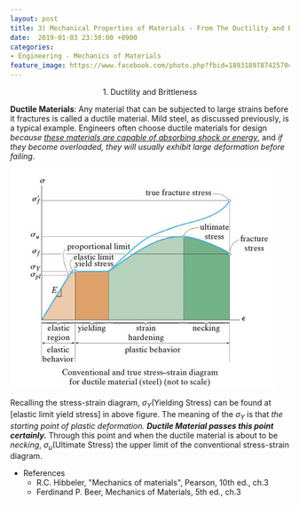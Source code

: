 ```yaml
---
layout: post
title: 3) Mechanical Properties of Materials - From The Ductility and Brittleness
date:  2019-01-03 23:30:00 +0900
categories:
- Engineering - Mechanics of Materials
feature_image: https://www.facebook.com/photo.php?fbid=1893189787425704&set=a.1893187554092594&type=3&theater
---
```




<center>1. Ductility and Brittleness</center>

**Ductile Materials**: Any material that can be subjected to large strains before it fractures is called a ductile material. Mild steel, as discussed previously, is a typical example. Engineers often choose ductile materials for design *because <u>these materials are capable of absorbing shock or energy</u>*, and *if they become overloaded, they will usually exhibit large deformation before failing*.

![useful image](https://raw.githubusercontent.com/brandonkim12/brandonkim12.github.io/master/assets/mechanics_of_materials/fig_21.JPG)

Recalling the stress-strain diagram, $\sigma _Y \text{(Yielding Stress)}$ can be found at [elastic limit yield stress] in above figure. The meaning of the $\sigma _Y$ is that *the starting point of plastic deformation.* ***Ductile Material passes this point certainly.*** Through this point and when the ductile material is about to be *necking*, $\sigma _u \text{(Ultimate Stress)}$ the upper limit of the conventional stress-strain diagram.




* References
  * R.C. Hibbeler, "Mechanics of materials",  Pearson, 10th ed., ch.3
  * Ferdinand P. Beer, Mechanics of Materials, 5th ed., ch.3
